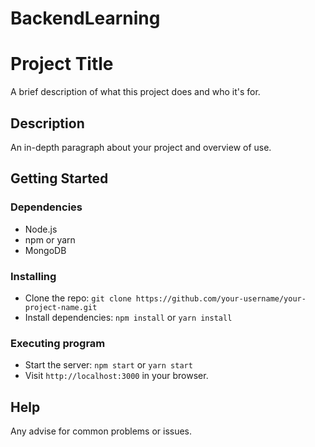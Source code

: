 # BackendLearning


# Project Title

A brief description of what this project does and who it's for.

## Description

An in-depth paragraph about your project and overview of use.

## Getting Started

### Dependencies

- Node.js
- npm or yarn
- MongoDB

### Installing

- Clone the repo: `git clone https://github.com/your-username/your-project-name.git`
- Install dependencies: `npm install` or `yarn install`

### Executing program

- Start the server: `npm start` or `yarn start`
- Visit `http://localhost:3000` in your browser.

## Help

Any advise for common problems or issues.
